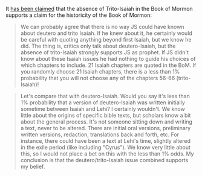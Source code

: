 
It [has been claimed](https://www.reddit.com/r/mormon/comments/8nts0v/a_response_to_the_recently_posted_document_on_the/e02105x/) that the absence of Trito-Isaiah in the Book of Mormon supports a claim for the historicity of the Book of Mormon:

> We can probably agree that there is no way JS could have known about deutero and trito Isaiah. If he knew about it, he certainly would be careful with quoting anything beyond first Isaiah, but we know he did. The thing is, critics only talk about deutero-Isaiah, but the absence of trito-Isaiah strongly supports JS as prophet. If JS didn't know about these Isaiah issues he had nothing to guide his choices of which chapters to include. 21 Isaiah chapters are quoted in the BoM. If you randomly choose 21 Isaiah chapters, there is a less than 1% probability that you will not choose any of the chapters 56-66 (trito-Isaiah)!

> Let's compare that with deutero-Isaiah. Would you say it's less than 1% probability that a version of deutero-Isaiah was written initially sometime between Isaiah and Lehi? I certainly wouldn't. We know little about the origins of specific bible texts, but scholars know a bit about the general process. It's not someone sitting down and writing a text, never to be altered. There are initial oral versions, preliminary written versions, redaction, translations back and forth, etc. For instance, there could have been a text at Lehi's time, slightly altered in the exile period (like including "Cyrus"). We know very little about this, so I would not place a bet on this with the less than 1% odds. My conclusion is that the deutero/trito-Isaiah issue combined supports my belief.


